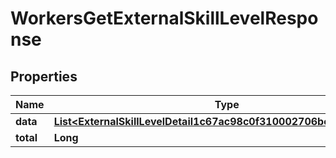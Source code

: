 

# WorkersGetExternalSkillLevelResponse


## Properties

| Name | Type | Description | Notes |
|------------ | ------------- | ------------- | -------------|
|**data** | [**List&lt;ExternalSkillLevelDetail1c67ac98c0f310002706be33dcdb0000&gt;**](ExternalSkillLevelDetail1c67ac98c0f310002706be33dcdb0000.md) |  |  [optional] |
|**total** | **Long** |  |  [optional] |



